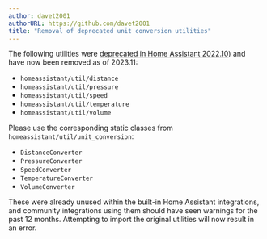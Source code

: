 ```yaml
---
author: davet2001
authorURL: https://github.com/davet2001
title: "Removal of deprecated unit conversion utilities"
---
```


The following utilities were [deprecated in Home Assistant 2022.10](/blog/2022/09/28/deprecate-conversion-utilities)) and have now been removed as of 2023.11:

  - `homeassistant/util/distance`
  - `homeassistant/util/pressure`
  - `homeassistant/util/speed`
  - `homeassistant/util/temperature`
  - `homeassistant/util/volume`

Please use the corresponding static classes from `homeassistant/util/unit_conversion`:

  - `DistanceConverter`
  - `PressureConverter`
  - `SpeedConverter`
  - `TemperatureConverter`
  - `VolumeConverter`

These were already unused within the built-in Home Assistant integrations, and community integrations using them should have seen warnings for the past 12 months.  Attempting to import the original utilities will now result in an error.
